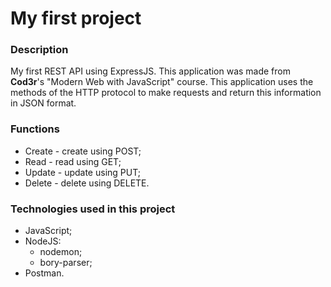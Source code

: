 # My first project

### Description

My first REST API using ExpressJS.
This application was made from **Cod3r**'s "Modern Web with JavaScript" course.
This application uses the methods of the HTTP protocol to make requests and return this information in JSON format.

### Functions
* Create - create using POST;
* Read - read using GET;
* Update - update using PUT;
* Delete - delete using DELETE.

### Technologies used in this project

* JavaScript;
* NodeJS:
  * nodemon;
  * bory-parser;
* Postman.
